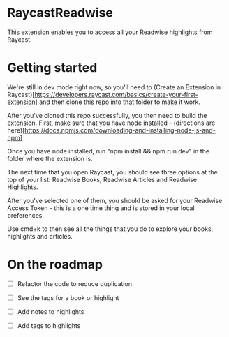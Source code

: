 # RaycastReadwise
This extension enables you to access all your Readwise highlights from Raycast.

# Getting started
We're still in dev mode right now, so you'll need to (Create an Extension in Raycast)[https://developers.raycast.com/basics/create-your-first-extension] and then clone this repo into that folder to make it work. 

After you've cloned this repo successfully, you then need to build the extension. First, make sure that you have node installed - (directions are here)[https://docs.npmjs.com/downloading-and-installing-node-js-and-npm] 

Once you have node installed, run "npm install && npm run dev" in the folder where the extension is. 

The next time that you open Raycast, you should see three options at the top of your list: Readwise Books, Readwise Articles and Readwise Highlights.

After you've selected one of them, you should be asked for your Readwise Access Token - this is a one time thing and is stored in your local preferences. 

Use cmd+k to then see all the things that you do to explore your books, highlights and articles. 

# On the roadmap

- [ ] Refactor the code to reduce duplication
- [ ] See the tags for a book or highlight
- [ ] Add notes to highlights 
- [ ] Add tags to highlights

